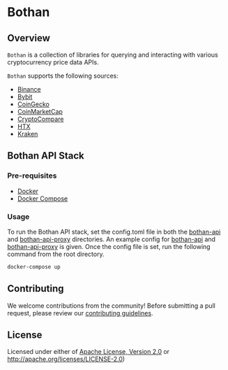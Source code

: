 # Bothan

## Overview

`Bothan` is a collection of libraries for querying and interacting with various cryptocurrency price data APIs.

`Bothan` supports the following sources:

- [Binance](bothan-binance)
- [Bybit](bothan-bybit)
- [CoinGecko](bothan-coingecko)
- [CoinMarketCap](bothan-coinmarketcap)
- [CryptoCompare](bothan-cryptocompare)
- [HTX](bothan-htx)
- [Kraken](bothan-kraken)

## Bothan API Stack

### Pre-requisites

- [Docker](https://docs.docker.com/get-docker/)
- [Docker Compose](https://docs.docker.com/compose/install/)

### Usage

To run the Bothan API stack, set the config.toml file in both the [bothan-api](bothan-api/server)
and [bothan-api-proxy](bothan-api-proxy) directories. An example config
for [bothan-api](bothan-api/server/config.toml.example) and [bothan-api-proxy](bothan-api-proxy/config.toml.example) is
given. Once the config file is set, run the following command from the root directory.

```bash
docker-compose up
```

## Contributing

We welcome contributions from the community! Before submitting a pull request, please review
our [contributing guidelines](CONTRIBUTING.md).

## License

Licensed under either of [Apache License, Version 2.0](LICENSE-APACHE) or http://apache.org/licenses/LICENSE-2.0)
